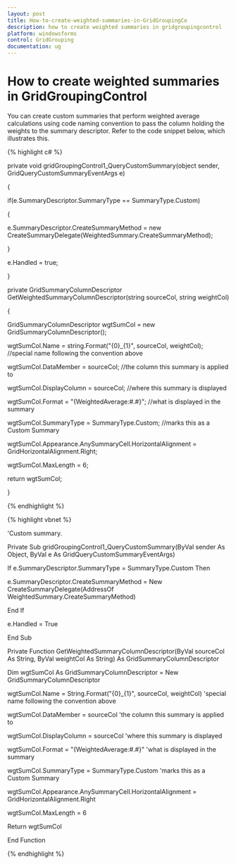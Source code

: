 ```yaml
---
layout: post
title: How-to-create-weighted-summaries-in-GridGroupingCo
description: how to create weighted summaries in gridgroupingcontrol
platform: windowsforms
control: GridGrouping
documentation: ug
---
```


# How to create weighted summaries in GridGroupingControl

You can create custom summaries that perform weighted average calculations using code naming convention to pass the column holding the weights to the summary descriptor. Refer to the code snippet below, which illustrates this.

{% highlight c# %}



private void gridGroupingControl1_QueryCustomSummary(object sender, GridQueryCustomSummaryEventArgs e)

{

if(e.SummaryDescriptor.SummaryType == SummaryType.Custom) 

{

e.SummaryDescriptor.CreateSummaryMethod = new CreateSummaryDelegate(WeightedSummary.CreateSummaryMethod);

}

e.Handled = true;

}



private GridSummaryColumnDescriptor GetWeightedSummaryColumnDescriptor(string sourceCol, string weightCol)

{

GridSummaryColumnDescriptor wgtSumCol = new GridSummaryColumnDescriptor();

wgtSumCol.Name = string.Format("{0}_{1}", sourceCol, weightCol); //special name following the convention above

wgtSumCol.DataMember = sourceCol; //the column this summary is applied to

wgtSumCol.DisplayColumn = sourceCol; //where this summary is displayed

wgtSumCol.Format = "{WeightedAverage:#.#}"; //what is displayed in the summary

wgtSumCol.SummaryType = SummaryType.Custom; //marks this as a Custom Summary

wgtSumCol.Appearance.AnySummaryCell.HorizontalAlignment = GridHorizontalAlignment.Right;

wgtSumCol.MaxLength = 6;

return wgtSumCol;

}

{% endhighlight  %}

{% highlight vbnet %}



'Custom summary.

Private Sub gridGroupingControl1_QueryCustomSummary(ByVal sender As Object, ByVal e As GridQueryCustomSummaryEventArgs)

If e.SummaryDescriptor.SummaryType = SummaryType.Custom Then

e.SummaryDescriptor.CreateSummaryMethod = New CreateSummaryDelegate(AddressOf WeightedSummary.CreateSummaryMethod)

End If

e.Handled = True

End Sub



Private Function GetWeightedSummaryColumnDescriptor(ByVal sourceCol As String, ByVal weightCol As String) As GridSummaryColumnDescriptor

Dim wgtSumCol As GridSummaryColumnDescriptor = New GridSummaryColumnDescriptor

wgtSumCol.Name = String.Format("{0}_{1}", sourceCol, weightCol) 'special name following the convention above

wgtSumCol.DataMember = sourceCol 'the column this summary is applied to

wgtSumCol.DisplayColumn = sourceCol 'where this summary is displayed

wgtSumCol.Format = "{WeightedAverage:#.#}" 'what is displayed in the summary

wgtSumCol.SummaryType = SummaryType.Custom 'marks this as a Custom Summary

wgtSumCol.Appearance.AnySummaryCell.HorizontalAlignment = GridHorizontalAlignment.Right

wgtSumCol.MaxLength = 6

Return wgtSumCol

End Function

{% endhighlight  %}

